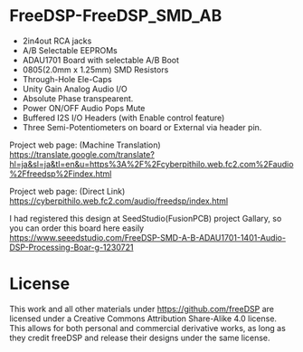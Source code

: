 # FreeDSP-FreeDSP_SMD_AB
- 2in4out RCA jacks
- A/B Selectable EEPROMs
- ADAU1701 Board with selectable A/B Boot
- 0805(2.0mm x 1.25mm) SMD Resistors
- Through-Hole Ele-Caps
- Unity Gain Analog Audio I/O
- Absolute Phase transpearent.
- Power ON/OFF Audio Pops Mute
- Buffered I2S I/O Headers (with Enable control feature)
- Three Semi-Potentiometers on board or External via header pin. 

Project web page: (Machine Translation)
https://translate.google.com/translate?hl=ja&sl=ja&tl=en&u=https%3A%2F%2Fcyberpithilo.web.fc2.com%2Faudio%2Ffreedsp%2Findex.html

Project web page: (Direct Link)
https://cyberpithilo.web.fc2.com/audio/freedsp/index.html

I had registered this design at SeedStudio(FusionPCB) project Gallary, so you can order this board here easily https://www.seeedstudio.com/FreeDSP-SMD-A-B-ADAU1701-1401-Audio-DSP-Processing-Boar-g-1230721

# License
This work and all other materials under https://github.com/freeDSP are licensed under a Creative Commons Attribution Share-Alike 4.0 license. This allows for both personal and commercial derivative works, as long as they credit freeDSP and release their designs under the same license.
